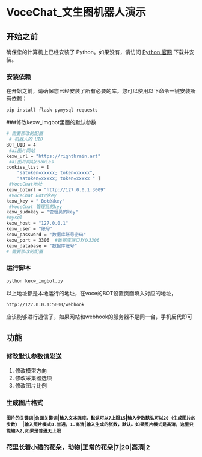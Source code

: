 # VoceChat_文生图机器人演示

## 开始之前

确保您的计算机上已经安装了 Python。如果没有，请访问 [Python 官网](https://www.python.org/) 下载并安装。

### 安装依赖

在开始之前，请确保您已经安装了所有必要的库。您可以使用以下命令一键安装所有依赖：

```bash
pip install flask pymysql requests
```
###修改kexw_imgbot里面的默认参数

```bash
# 需要修改的配置
 # 机器人的 UID
BOT_UID = 4
 #ai图片网站 
kexw_url = "https://rightbrain.art"
 #ai图片网站cookies
cookies_list = [
    "satoken=xxxxx; token=xxxxx",
    "satoken=xxxxx; token=xxxxx " ]
 #VoceChat地址
kexw_boturl = "http://127.0.0.1:3009"
 #VoceChat Bot的key
kexw_key = " Bot的key"
 #VoceChat 管理员的key 
kexw_sudokey = "管理员的key"
#mysql
kexw_host = "127.0.0.1"
kexw_user = "账号"
kexw_password = "数据库账号密码"
kexw_port = 3306  #数据库端口默认3306
kexw_database = "数据库账号"
# 需要修改的配置
```
### 运行脚本
```bash
python kexw_imgbot.py
```
以上地址都是本地运行的地址，在voce的BOT设置页面填入对应的地址，
```bash
http://127.0.0.1:5000/webhook
```
应该能够进行通信了，如果网站和webhook的服务器不是同一台，手机反代即可

## 功能
### 修改默认参数请发送 
1. 修改模型方向
2. 修改采集器选项
3. 修改图片比例

### 生成图片格式 
#### `图片的关键词`|`负面关键词`|`输入文本强度。默认可以7上限15`|`输入步数默认可以20（生成图片的步数） `|`输入照片模式0.普通，1.高清`|`输入生成的张数，默认。如果照片模式是高清，这里只能输入2,如果是普通无上限`

### 花里长着小猫的花朵，动物|正常的花朵|7|20|高清|2
